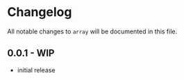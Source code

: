 # Changelog

All notable changes to `array` will be documented in this file.

## 0.0.1 - WIP

- initial release
